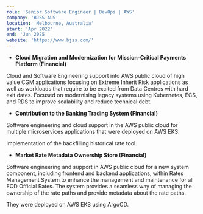```yaml
---
role: 'Senior Software Engineer | DevOps | AWS'
company: 'BJSS AUS'
location: 'Melbourne, Australia'
start: 'Apr 2022'
end: 'Jun 2025'
website: 'https://www.bjss.com/'
---
```


- **Cloud Migration and Modernization for Mission-Critical Payments Platform (Financial)​**

Cloud and Software Engineering support into AWS public cloud of high value CGM applications focusing on Extreme Inherit Risk applications as well as workloads that require to be excited from Data Centres with hard exit dates. Focused on modernising legacy systems using Kubernetes, ECS, and RDS to improve scalability and reduce technical debt. ​

- **Contribution to the Banking Trading System (Financial)​**

Software engineering and cloud support in the AWS public cloud for multiple microservices applications that were deployed on AWS EKS.

Implementation of the backfilling historical rate tool.​

- **Market Rate Metadata Ownership Store (Financial)​**

Software engineering and support in AWS public cloud for a new system component, including frontend and backend applications, within Rates Management System to enhance the management and maintenance for all EOD Official Rates. The system provides a seamless way of managing the ownership of the rate paths and provide metadata about the rate paths. 

They were deployed on AWS EKS using ArgoCD.
